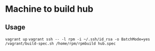 Machine to build hub
========

Usage
-------
`vagrant up`
`vagrant ssh -- -l rpm -i ~/.ssh/id_rsa -o BatchMode=yes /vagrant/build-spec.sh /home/rpm/rpmbuild hub.spec`
